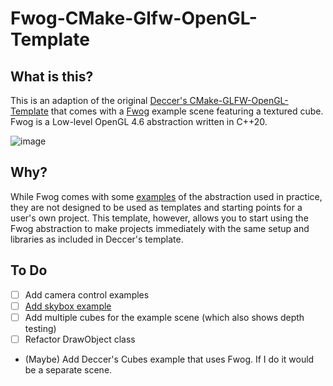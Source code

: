 # Fwog-CMake-Glfw-OpenGL-Template

## What is this?

This is an adaption of the original [Deccer's CMake-GLFW-OpenGL-Template](https://github.com/deccer/CMake-Glfw-OpenGL-Template) that comes with a [Fwog](https://github.com/JuanDiegoMontoya/Fwog) example scene featuring a textured cube. Fwog is a Low-level OpenGL 4.6 abstraction written in C++20.

![image](https://github.com/ClementineAccount/Fwog-CMake-Glfw-OpenGL-Template/assets/26779639/005458c3-6191-4b67-a511-73c698a586c9)


## Why?

While Fwog comes with some [examples](https://github.com/JuanDiegoMontoya/Fwog/tree/main/example) of the abstraction used in practice, they are not designed to be used as templates and starting points for a user's own project. This template, however, allows you to start using the Fwog abstraction to make projects immediately with the same setup and libraries as included in Deccer's template.

## To Do

- [ ] Add camera control examples
- [ ]  [Add skybox example](https://github.com/ClementineAccount/Fwog-CMake-Glfw-OpenGL-Template/issues/2)
- [ ] Add multiple cubes for the example scene (which also shows depth testing)
- [ ] Refactor DrawObject class
- (Maybe) Add Deccer's Cubes example that uses Fwog. If I do it would be a separate scene.
